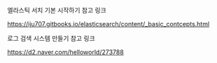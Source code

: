 엘라스틱 서치 기본 시작하기 참고 링크

https://iju707.gitbooks.io/elasticsearch/content/_basic_contcepts.html

로그 검색 시스템 만들기 참고 링크

https://d2.naver.com/helloworld/273788